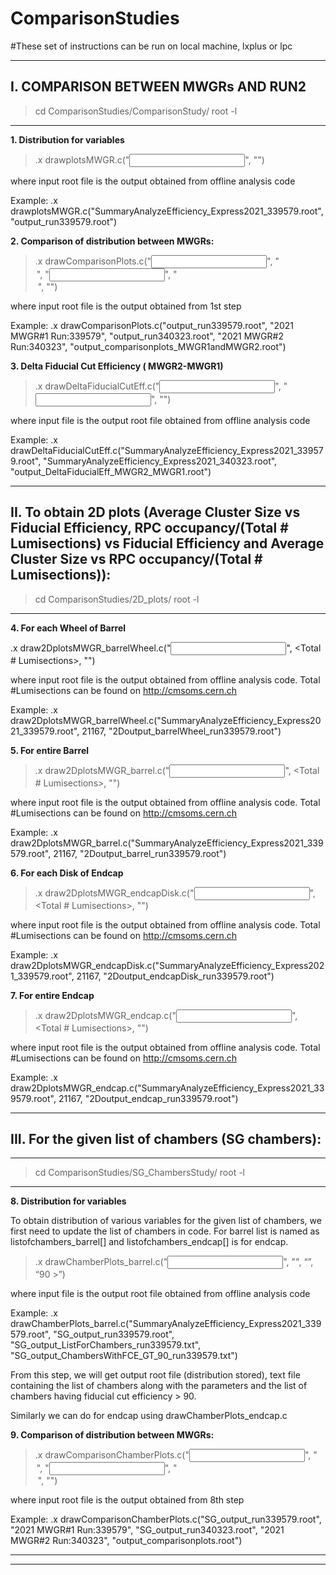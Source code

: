# ComparisonStudies
#These set of instructions can be run on local machine, lxplus or lpc

--------------------------------------------------------------------------------------------------
I. COMPARISON BETWEEN MWGRs AND RUN2
--------------------------------------------------------------------------------------------------

> cd ComparisonStudies/ComparisonStudy/
> root -l

--------------------------------------------------------------------------------------------------

**1. Distribution for variables**

> .x drawplotsMWGR.c("<input root file>", "<output root file>")

where input root file is the output obtained from offline analysis code

  Example:  .x drawplotsMWGR.c("SummaryAnalyzeEfficiency_Express2021_339579.root", "output_run339579.root")

  

**2. Comparison of distribution between MWGRs:**

> .x drawComparisonPlots.c("<input file1>", "<legend Entry name1>", "<input file2>", "<legend Entry name2>", "<output file>")

where input root file is the output obtained from 1st step
  
Example:  .x drawComparisonPlots.c("output_run339579.root", "2021 MWGR#1 Run:339579", "output_run340323.root", "2021 MWGR#2 Run:340323", "output_comparisonplots_MWGR1andMWGR2.root")


  
**3. Delta Fiducial Cut Efficiency ( MWGR2-MWGR1)**

> .x drawDeltaFiducialCutEff.c("<input file1>", "<input file2>", "<output file>")

where input file is the output root file obtained from offline analysis code
  
Example:  .x drawDeltaFiducialCutEff.c("SummaryAnalyzeEfficiency_Express2021_339579.root", "SummaryAnalyzeEfficiency_Express2021_340323.root", "output_DeltaFiducialEff_MWGR2_MWGR1.root")


--------------------------------------------------------------------------------------------------
II.  To obtain 2D plots (Average Cluster Size vs Fiducial Efficiency, RPC occupancy/(Total # Lumisections) vs Fiducial Efficiency and Average Cluster Size vs RPC occupancy/(Total # Lumisections)):
--------------------------------------------------------------------------------------------------

> cd ComparisonStudies/2D_plots/
> root -l

--------------------------------------------------------------------------------------------------

**4. For each Wheel of Barrel**

.x draw2DplotsMWGR_barrelWheel.c("<input root file>", <Total # Lumisections>, "<output root file>")

where input root file is the output obtained from offline analysis code. Total #Lumisections can be found on http://cmsoms.cern.ch
  
Example:  .x draw2DplotsMWGR_barrelWheel.c("SummaryAnalyzeEfficiency_Express2021_339579.root", 21167, "2Doutput_barrelWheel_run339579.root")

  

**5. For entire Barrel**

> .x draw2DplotsMWGR_barrel.c("<input root file>", <Total # Lumisections>, "<output root file>")

where input root file is the output obtained from offline analysis code. Total #Lumisections can be found on http://cmsoms.cern.ch
  
Example:  .x draw2DplotsMWGR_barrel.c("SummaryAnalyzeEfficiency_Express2021_339579.root", 21167, "2Doutput_barrel_run339579.root")


  
**6. For each Disk of Endcap**

> .x draw2DplotsMWGR_endcapDisk.c("<input root file>", <Total # Lumisections>, "<output root file>")

where input root file is the output obtained from offline analysis code. Total #Lumisections can be found on http://cmsoms.cern.ch

Example:  .x draw2DplotsMWGR_endcapDisk.c("SummaryAnalyzeEfficiency_Express2021_339579.root", 21167, "2Doutput_endcapDisk_run339579.root")


  
**7. For entire Endcap**

> .x draw2DplotsMWGR_endcap.c("<input root file>", <Total # Lumisections>, "<output root file>")

where input root file is the output obtained from offline analysis code. Total #Lumisections can be found on http://cmsoms.cern.ch

Example:  .x draw2DplotsMWGR_endcap.c("SummaryAnalyzeEfficiency_Express2021_339579.root", 21167, "2Doutput_endcap_run339579.root")


--------------------------------------------------------------------------------------------------
III. For the given list of chambers (SG chambers):
--------------------------------------------------------------------------------------------------

--------------------------------------------------------------------------------------------------
> cd ComparisonStudies/SG_ChambersStudy/
> root -l

--------------------------------------------------------------------------------------------------

**8. Distribution for variables**

To obtain distribution of various variables for the given list of chambers, we  first need to update the list of chambers in code. For barrel list is named as listofchambers_barrel[] and listofchambers_endcap[] is for endcap.

> .x drawChamberPlots_barrel.c("<input file1>", "<output root file>", “<output txt file with all chambers>”, “<output txt file with FCE>90 >”)

where input file is the output root file obtained from offline analysis code

Example:  .x drawChamberPlots_barrel.c("SummaryAnalyzeEfficiency_Express2021_339579.root", "SG_output_run339579.root", "SG_output_ListForChambers_run339579.txt", "SG_output_ChambersWithFCE_GT_90_run339579.txt")

From this step, we will get output root file (distribution stored), text file containing the list of chambers along with the parameters and the list of chambers having fiducial cut efficiency > 90.

Similarly we can do for endcap using drawChamberPlots_endcap.c


  
**9. Comparison of distribution between MWGRs:**
> .x drawComparisonChamberPlots.c("<input file1>", "<legend Entry name1>", "<input file2>", "<legend Entry name2>", "<output file>")

where input root file is the output obtained from 8th step

Example:  .x drawComparisonChamberPlots.c("SG_output_run339579.root", "2021 MWGR#1 Run:339579", "SG_output_run340323.root", "2021 MWGR#2 Run:340323", "output_comparisonplots.root")

--------------------------------------------------------------------------------------------------
--------------------------------------------------------------------------------------------------

